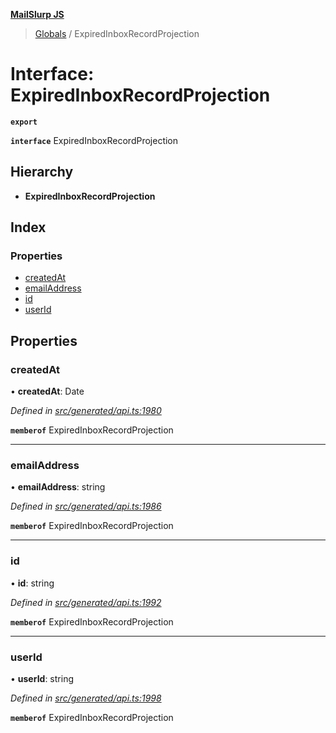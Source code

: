 **[MailSlurp JS](../README.md)**

> [Globals](../README.md) / ExpiredInboxRecordProjection

# Interface: ExpiredInboxRecordProjection

**`export`** 

**`interface`** ExpiredInboxRecordProjection

## Hierarchy

* **ExpiredInboxRecordProjection**

## Index

### Properties

* [createdAt](expiredinboxrecordprojection.md#createdat)
* [emailAddress](expiredinboxrecordprojection.md#emailaddress)
* [id](expiredinboxrecordprojection.md#id)
* [userId](expiredinboxrecordprojection.md#userid)

## Properties

### createdAt

•  **createdAt**: Date

*Defined in [src/generated/api.ts:1980](https://github.com/mailslurp/mailslurp-client/blob/6b679b8/src/generated/api.ts#L1980)*

**`memberof`** ExpiredInboxRecordProjection

___

### emailAddress

•  **emailAddress**: string

*Defined in [src/generated/api.ts:1986](https://github.com/mailslurp/mailslurp-client/blob/6b679b8/src/generated/api.ts#L1986)*

**`memberof`** ExpiredInboxRecordProjection

___

### id

•  **id**: string

*Defined in [src/generated/api.ts:1992](https://github.com/mailslurp/mailslurp-client/blob/6b679b8/src/generated/api.ts#L1992)*

**`memberof`** ExpiredInboxRecordProjection

___

### userId

•  **userId**: string

*Defined in [src/generated/api.ts:1998](https://github.com/mailslurp/mailslurp-client/blob/6b679b8/src/generated/api.ts#L1998)*

**`memberof`** ExpiredInboxRecordProjection

